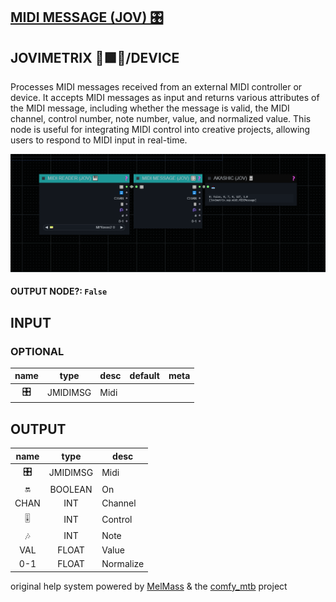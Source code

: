 ## [MIDI MESSAGE (JOV) 🎛️](https://github.com/Amorano/Jovimetrix-examples/blob/master/node/MIDI%20MESSAGE/MIDI%20MESSAGE.md)

## JOVIMETRIX 🔺🟩🔵/DEVICE


Processes MIDI messages received from an external MIDI controller or device. It accepts MIDI messages as input and returns various attributes of the MIDI message, including whether the message is valid, the MIDI channel, control number, note number, value, and normalized value. This node is useful for integrating MIDI control into creative projects, allowing users to respond to MIDI input in real-time.


![MIDI MESSAGE](https://raw.githubusercontent.com/Amorano/Jovimetrix-examples/master/node/MIDI%20MESSAGE/MIDI%20MESSAGE.png)

#### OUTPUT NODE?: `False`

## INPUT

### OPTIONAL

name | type | desc | default | meta
:---:|:---:|---|:---:|---
🎛️  |  JMIDIMSG  | Midi |  | 

## OUTPUT

name | type | desc
:---:|:---:|---
🎛️  |  JMIDIMSG  | Midi 
🔛  |  BOOLEAN  | On 
CHAN  |  INT  | Channel 
🎚️  |  INT  | Control 
🎶  |  INT  | Note 
VAL  |  FLOAT  | Value 
0-1  |  FLOAT  | Normalize 

original help system powered by [MelMass](https://github.com/melMass) & the [comfy_mtb](https://github.com/melMass/comfy_mtb) project